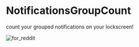 # NotificationsGroupCount
 count your grouped notifications on your lockscreen!

![for_reddit](https://github.com/user-attachments/assets/020041d8-439e-4b5c-a9f9-f7f3dd292084)
